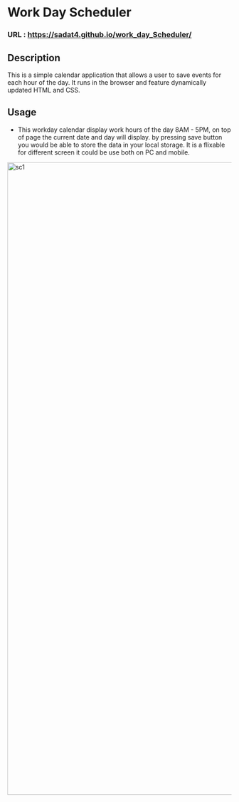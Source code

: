 # Work Day Scheduler

### URL : https://sadat4.github.io/work_day_Scheduler/

## Description
This is a simple calendar application that allows a user to save events for each hour of the day. It runs in the browser and feature dynamically updated HTML and CSS.

## Usage
- This workday calendar display work hours of the day 8AM - 5PM, on top of page the current date and day will display. by pressing save button you would be able to store the data in your local storage. It is a flixable for different screen it could be use both on PC and mobile.

<img width="1421" alt="sc1" src="https://user-images.githubusercontent.com/123716093/228010142-4603b86f-d8a5-448a-8a17-19cc5d7950c7.png">

